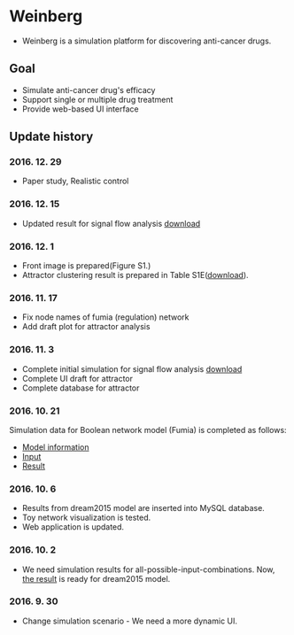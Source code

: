 # Weinberg
* Weinberg is a simulation platform for discovering anti-cancer drugs.

## Goal
* Simulate anti-cancer drug's efficacy
* Support single or multiple drug treatment
* Provide web-based UI interface

## Update history

### 2016. 12. 29
* Paper study, Realistic control

### 2016. 12. 15
* Updated result for signal flow analysis [download](http://gofile.me/3gpVt/efKiqIypS)

### 2016. 12. 1
* Front image is prepared(Figure S1.)
* Attractor clustering result is prepared in Table S1E([download](http://gofile.me/3gpVt/ndBCw8CFP)).

### 2016. 11. 17
* Fix node names of fumia (regulation) network
* Add draft plot for attractor analysis

### 2016. 11. 3
* Complete initial simulation for signal flow analysis [download](http://gofile.me/3gpVt/3G1y2N9Mv)
* Complete UI draft for attractor
* Complete database for attractor

### 2016. 10. 21
Simulation data for Boolean network model (Fumia) is completed as follows:
* [Model information](http://gofile.me/3gpVt/y2dxkMQqC)
* [Input](http://gofile.me/3gpVt/U49KItViF)
* [Result](http://gofile.me/3gpVt/RFIJh6AK2)

### 2016. 10. 6

* Results from dream2015 model are inserted into MySQL database.
* Toy network visualization is tested.
* Web application is updated.

### 2016. 10. 2

* We need simulation results for all-possible-input-combinations. Now, [the result](http://gofile.me/3gpVt/XaMsc90e2) is ready for dream2015 model.

### 2016. 9. 30

* Change simulation scenario - We need a more dynamic UI.
